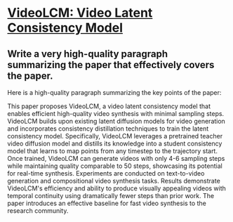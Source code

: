 # [VideoLCM: Video Latent Consistency Model](https://arxiv.org/abs/2312.09109)

## Write a very high-quality paragraph summarizing the paper that effectively covers the paper.

 Here is a high-quality paragraph summarizing the key points of the paper:

This paper proposes VideoLCM, a video latent consistency model that enables efficient high-quality video synthesis with minimal sampling steps. VideoLCM builds upon existing latent diffusion models for video generation and incorporates consistency distillation techniques to train the latent consistency model. Specifically, VideoLCM leverages a pretrained teacher video diffusion model and distills its knowledge into a student consistency model that learns to map points from any timestep to the trajectory start. Once trained, VideoLCM can generate videos with only 4-6 sampling steps while maintaining quality comparable to 50 steps, showcasing its potential for real-time synthesis. Experiments are conducted on text-to-video generation and compositional video synthesis tasks. Results demonstrate VideoLCM's efficiency and ability to produce visually appealing videos with temporal continuity using dramatically fewer steps than prior work. The paper introduces an effective baseline for fast video synthesis to the research community.
